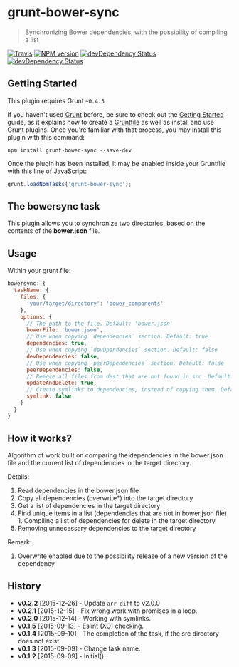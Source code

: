 # grunt-bower-sync

> Synchronizing Bower dependencies, with the possibility of compiling a list

[![Travis](https://img.shields.io/travis/mrmlnc/grunt-bower-sync.svg?style=flat-square)](https://travis-ci.org/mrmlnc/grunt-bower-sync)
[![NPM version](https://img.shields.io/npm/v/grunt-bower-sync.svg?style=flat-square)](https://www.npmjs.com/package/grunt-bower-sync)
[![devDependency Status](https://img.shields.io/david/mrmlnc/grunt-bower-sync.svg?style=flat-square)](https://david-dm.org/mrmlnc/grunt-bower-sync#info=dependencies)
[![devDependency Status](https://img.shields.io/david/dev/mrmlnc/grunt-bower-sync.svg?style=flat-square)](https://david-dm.org/mrmlnc/grunt-bower-sync#info=devDependencies)

## Getting Started
This plugin requires Grunt `~0.4.5`

If you haven't used [Grunt](http://gruntjs.com/) before, be sure to check out the [Getting Started](http://gruntjs.com/getting-started) guide, as it explains how to create a [Gruntfile](http://gruntjs.com/sample-gruntfile) as well as install and use Grunt plugins. Once you're familiar with that process, you may install this plugin with this command:

```shell
npm install grunt-bower-sync --save-dev
```

Once the plugin has been installed, it may be enabled inside your Gruntfile with this line of JavaScript:

```js
grunt.loadNpmTasks('grunt-bower-sync');
```

## The bowersync task

This plugin allows you to synchronize two directories, based on the contents of the **bower.json** file.

## Usage

Within your grunt file:

```js
bowersync: {
  taskName: {
    files: {
      'your/target/directory': 'bower_components'
    },
    options: {
      // The path to the file. Default: 'bower.json'
      bowerFile: 'bower.json',
      // Use when copying `dependencies` section. Default: true
      dependencies: true,
      // Use when copying `devDpendencies` section. Default: false
      devDependencies: false,
      // Use when copying `peerDependencies` section. Default: false
      peerDependencies: false,
      // Remove all files from dest that are not found in src. Default: true
      updateAndDelete: true,
      // Create symlinks to dependencies, instead of copying them. Default: false
      symlink: false
    }
  }
}
```

## How it works?

Algorithm of work built on comparing the dependencies in the bower.json file  and the current list of dependencies in the target directory.

Details:

  1. Read dependencies in the bower.json file
  2. Copy all dependencies (overwrite*) into the target directory
  3. Get a list of dependencies in the target directory
  4. Find unique items in a list (dependencies that are not in bower.json file)
    1. Compiling a list of dependencies for delete in the target directory
  5. Removing unnecessary dependencies to the target directory

Remark:

  1. Overwrite enabled due to the possibility release of a new version of the dependency

## History

  - **v0.2.2** [2015-12-26] - Update `arr-diff` to v2.0.0
  - **v0.2.1** [2015-12-15] - Fix wrong work with promises in a loop.
  - **v0.2.0** [2015-12-14] - Working with symlinks.
  - **v0.1.5** [2015-09-13] - Eslint (XO) checking.
  - **v0.1.4** [2015-09-10] - The completion of the task, if the src directory does not exist.
  - **v0.1.3** [2015-09-09] - Change task name.
  - **v0.1.2** [2015-09-09] - Initial().

